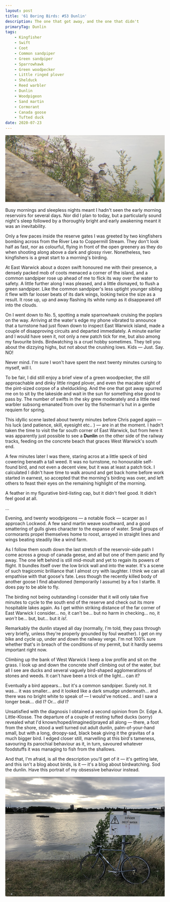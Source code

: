 ```yaml
---
layout: post
title: '61 Boring Birds: #53 Dunlin'
description: The one that got away, and the one that didn't
primaryTag: Dunlin
tags:
    - Kingfisher
    - Swift
    - Coot
    - Common sandpiper
    - Green sandpiper
    - Sparrowhawk
    - Green woodpecker
    - Little ringed plover
    - Shelduck
    - Reed warbler
    - Dunlin
    - Woodpigeon
    - Sand martin
    - Cormorant
    - Canada goose
    - Tufted duck
date: 2020-07-23
---
```

![dunlin](/assets/img/dunlin.jpg)

Busy mornings and sleepless nights meant I hadn't seen the early morning reservoirs for several days. Nor did I plan to today, but a particularly sound night's sleep followed by a thoroughly bright and early awakening meant it was an inevitability.

Only a few paces inside the reserve gates I was greeted by two kingfishers bombing across from the River Lea to Coppermill Stream. They don't look half as fast, nor as colourful, flying in front of the open greenery as they do when shooting along above a dark and glossy river. Nonetheless, two kingfishers is a great start to a morning's birding.

At East Warwick about a dozen swift honoured me with their presence, a densely packed mob of coots menaced a corner of the island, and a common sandpiper rose up ahead of me to flick its way over the water to safety. A little further along I was pleased, and a little dismayed, to flush a green sandpiper. Like the common sandpiper's less uptight younger sibling it flew with far looser beats of its dark wings, looking twice the size as a result. It rose up, up and away flashing its white rump as it disappeared off into the clouds. 

On I went down to No. 5, spotting a male sparrowhawk cruising the poplars on the way. Arriving at the water's edge my phone vibrated to announce that a turnstone had just flown down to inspect East Warwick island, made a couple of disapproving circuits and departed immediately. A minute earlier and I would have seen it, not only a new patch tick for me, but also among my favourite birds. Birdwatching is a cruel hobby sometimes. They tell you about the dizzying highs, but not about the crushing lows. Kids &mdash; Just. Say. NO!

Never mind. I'm sure I won't have spent the next twenty minutes cursing to myself, will I. 

To be fair, I did still enjoy a brief view of a green woodpecker, the still approachable and dinky little ringed plover, and even the macabre sight of the pint-sized corpse of a shelduckling. And the one that got away spurred me on to sit by the lakeside and wait in the sun for something else good to pass by. The number of swifts in the sky grew moderately and a little reed warbler subsong emanated from over by the fisherman's hut in a gentle requiem for spring.

This idyllic scene lasted about twenty minutes before Chris paged again &mdash; his luck (and patience, skill, eyesight etc.. ) &mdash; are in at the moment. I hadn't taken the time to visit the far south corner of East Warwick, but from here it was apparently just possible to see a **Dunlin** on the other side of the railway tracks, feeding on the concrete beach that graces West Warwick's south end.

A few minutes later I was there, staring acros at a little speck of bird cowering beneath a tall weed. It was no turnstone, no honourable self-found bird, and not even a decent view, but it was at least a patch tick. I calculated I didn't have time to walk around and get back home before work started in earnest, so accepted that the morning's birding was over, and left others to feast their eyes on the remaining highlight of the morning. 

A feather in my figurative bird-listing cap, but it didn't feel good. It didn't feel good at all.

...

Evening, and twenty woodpigeons &mdash; a notable flock &mdash; scarper as I approach Lockwod. A few sand martin weave southward, and a good smattering of gulls gives character to the expanse of water. Small groups of cormorants propel themselves home to roost, arrayed in straight lines and wings beating steadily like a wind farm. 

As I follow them south down the last stretch of the reservoir-side path I come across a group of canada geese, and all but one of them panic and fly away. The one left behind is still mid-moult and yet to regain its powers of flight. It bundles itself over the low brick wall and into the water. It's a scene of such tragicomic brilliance that I almost cry with laughter. I think we can all empathise with that goose's fate. Less though the recently killed body of another goose I find abandoned (temporarily I assume) by a fox I startle. It does pay to be able to fly.

The birding not being outstanding I consider that it will only take five minutes to cycle to the south end of the reserve and check out its more hospitable lakes again. As I get within striking distance of the far corner of East Warwick I consider... no, it can't be... but no harm in checking... no, it _won't_ be... but, but... but it _is!_.

Remarkably the dunlin stayed all day (normally, I'm told, they pass through very briefly, unless they're properly grounded by foul weather). I get on my bike and cycle up, under and down the railway verge. I'm not 100% sure whether that's in breach of the conditions of my permit, but it hardly seems important right now.

Climbing up the bank of West Warwick I keep a low profile and sit on the grass. I look up and down the concrete shelf climbing out of the water, but all I see are ducks and several vaguely bird-shaped agglomerations of stones and weeds. It can't have been a trick of the light... can it?

Eventually a bird appears... but it's a common sandpiper. Surely not. It was... it was smaller... and it looked like a dark smudge underneath... and there was no bright white to speak of &mdash; I would've noticed... and I saw a longer beak... did I? Or... _did_ I?

Unsatisfied with the diagnosis I obtained a second opinion from Dr. Edge A. Little-Klosse. The departure of a couple of resting tufted ducks (sorry) revealed what I'd known/hoped/imagined/prayed all along &mdash; there, a foot from the shore, stood a well turned out adult dunlin, palm-of-your-hand small, but with a long, droopy-sad, black beak giving it the gravitas of a much bigger bird. I edged closer still, marvelling at this bird's tameness, savouring its parochial behaviour as it, in turn, savoured whatever foodstuffs it was managing to fish from the shallows.

And that, I'm afraid, is all the description you'll get of it &mdash; it's getting late, and this isn't a blog about birds, is it &mdash; it's a blog about birdwatching. Sod the dunlin. Have this portrait of my obsessive behaviour instead. 

![bike rest](/assets/img/bike-rest.jpg)
